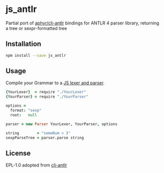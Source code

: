 # js_antlr

Partial port of [aphyr/clj-antlr][clj-antlr] bindings for ANTLR 4 parser library, returning a tree or sexpr-formatted tree

## Installation
```sh
npm install --save js_antlr
```

## Usage

Compile your Grammar to a [JS lexer and parser](https://github.com/antlr/antlr4/blob/master/doc/javascript-target.md#how-to-create-a-javascript-lexer-or-parser).
```coffee
{YourLexer}  = require "./YourLexer"
{YourParser} = require "./YourParser"

options =
  format: "sexp"
  root:   null

parser = new Parser YourLexer, YourParser, options

string        = "someNum > 3"
sexpParseTree = parser.parse string
```

## License

EPL-1.0 adopted from [clj-antlr][clj-antlr]

  [clj-antlr]: https://github.com/aphyr/clj-antlr
